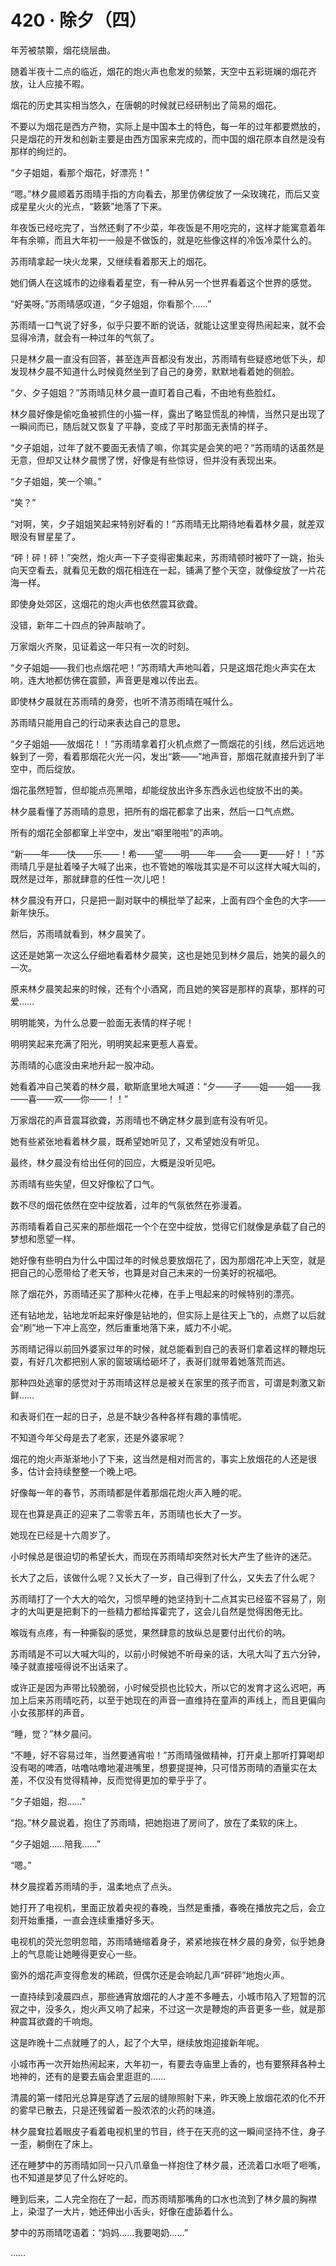 # 420 · 除夕（四）

年芳被禁籞，烟花绕层曲。

随着半夜十二点的临近，烟花的炮火声也愈发的频繁，天空中五彩斑斓的烟花齐放，让人应接不暇。

烟花的历史其实相当悠久，在唐朝的时候就已经研制出了简易的烟花。

不要以为烟花是西方产物，实际上是中国本土的特色，每一年的过年都要燃放的，只是烟花的开发和创新主要是由西方国家来完成的，而中国的烟花原本自然是没有那样的绚烂的。

“夕子姐姐，看那个烟花，好漂亮！”

“嗯。”林夕晨顺着苏雨晴手指的方向看去，那里仿佛绽放了一朵玫瑰花，而后又变成星星火火的光点，“簌簌”地落了下来。

年夜饭已经吃完了，当然还剩了不少菜，年夜饭是不用吃完的，这样才能寓意着年年有余嘛，而且大年初一一般是不做饭的，就是吃些像这样的冷饭冷菜什么的。

苏雨晴拿起一块火龙果，又继续看着那天上的烟花。

她们俩人在这城市的边缘看着星空，有一种从另一个世界看着这个世界的感觉。

“好美呀。”苏雨晴感叹道，“夕子姐姐，你看那个……”

苏雨晴一口气说了好多，似乎只要不断的说话，就能让这里变得热闹起来，就不会显得冷清，就会有一种过年的气氛了。

只是林夕晨一直没有回答，甚至连声音都没有发出，苏雨晴有些疑惑地低下头，却发现林夕晨不知道什么时候竟然坐到了自己的身旁，默默地看着她的侧脸。

“夕、夕子姐姐？”苏雨晴见林夕晨一直盯着自己看，不由地有些脸红。

林夕晨好像是偷吃鱼被抓住的小猫一样，露出了略显慌乱的神情，当然只是出现了一瞬间而已，随后就又恢复了平静，变成了平时那面无表情的样子。

“夕子姐姐，过年了就不要面无表情了嘛，你其实是会笑的吧？”苏雨晴的话虽然是无意，但却又让林夕晨愣了愣，好像是有些惊讶，但并没有表现出来。

“夕子姐姐，笑一个嘛。”

“笑？”

“对啊，笑，夕子姐姐笑起来特别好看的！”苏雨晴无比期待地看着林夕晨，就差双眼没有冒星星了。

“砰！砰！砰！”突然，炮火声一下子变得密集起来，苏雨晴顿时被吓了一跳，抬头向天空看去，就看见无数的烟花相连在一起，铺满了整个天空，就像绽放了一片花海一样。

即使身处郊区，这烟花的炮火声也依然震耳欲聋。

没错，新年二十四点的钟声敲响了。

万家烟火齐聚，见证着这一年只有一次的时刻。

“夕子姐姐——我们也点烟花吧！”苏雨晴大声地叫着，只是这烟花炮火声实在太响，连大地都仿佛在震颤，声音更是难以传出去。

即使林夕晨就在苏雨晴的身旁，也听不清苏雨晴在喊什么。

苏雨晴只能用自己的行动来表达自己的意思。

“夕子姐姐——放烟花！！”苏雨晴拿着打火机点燃了一筒烟花的引线，然后远远地躲到了一旁，看着那烟花火光一闪，发出“簌——”地声音，那烟花就直接升到了半空中，而后绽放。

烟花虽然短暂，但却能点亮黑暗，却能绽放出许多东西永远也绽放不出的美。

林夕晨看懂了苏雨晴的意思，把所有的烟花都拿了出来，然后一口气点燃。

所有的烟花全部都窜上半空中，发出“噼里啪啦”的声响。

“新——年——快——乐——！希——望——明——年——会——更——好！！”苏雨晴几乎是扯着嗓子大喊了出来，也不管她的喉咙其实是不可以这样大喊大叫的，既然是过年，那就肆意的任性一次儿吧！

林夕晨没有开口，只是把一副对联中的横批举了起来，上面有四个金色的大字——新年快乐。

然后，苏雨晴就看到，林夕晨笑了。

这还是她第一次这么仔细地看着林夕晨笑，这也是她见到林夕晨后，她笑的最久的一次。

原来林夕晨笑起来的时候，还有个小酒窝，而且她的笑容是那样的真挚，那样的可爱……

明明能笑，为什么总要一脸面无表情的样子呢！

明明笑起来充满了阳光，明明笑起来更惹人喜爱。

苏雨晴的心底没由来地升起一股冲动。

她看着冲自己笑着的林夕晨，歇斯底里地大喊道：“夕——子——姐——姐——我——喜——欢——你——！！”

万家烟花的声音震耳欲聋，苏雨晴也不确定林夕晨到底有没有听见。

她有些紧张地看着林夕晨，既希望她听见了，又希望她没有听见。

最终，林夕晨没有给出任何的回应，大概是没听见吧。

苏雨晴有些失望，但又好像松了口气。

数不尽的烟花依然在空中绽放着，过年的气氛依然在弥漫着。

苏雨晴看着自己买来的那些烟花一个个在空中绽放，觉得它们就像是承载了自己的梦想和愿望一样。

她好像有些明白为什么中国过年的时候总要放烟花了，因为那烟花冲上天空，就是把自己的心愿带给了老天爷，也算是对自己未来的一份美好的祝福吧。

除了烟花外，苏雨晴还买了那种火花棒，在手上甩起来的时候特别的漂亮。

还有钻地龙，钻地龙听起来好像是钻地的，但实际上是往天上飞的，点燃了以后就会“刷”地一下冲上高空，然后重重地落下来，威力不小呢。

苏雨晴记得以前回外婆家过年的时候，就总能看到自己的表哥们拿着这样的鞭炮玩耍，有好几次都把别人家的窗玻璃给砸坏了，表哥们就带着她落荒而逃。

那种四处逃窜的感觉对于苏雨晴这样总是被关在家里的孩子而言，可谓是刺激又新鲜……

和表哥们在一起的日子，总是不缺少各种各样有趣的事情呢。

不知道今年父母是去了老家，还是外婆家呢？

烟花的炮火声渐渐地小了下来，这当然是相对而言的，事实上放烟花的人还是很多，估计会持续整整一个晚上吧。

好像每一年的春节，苏雨晴都是伴着那烟花炮火声入睡的呢。

现在也算是真正的迎来了二零零五年，苏雨晴也长大了一岁。

她现在已经是十六周岁了。

小时候总是很迫切的希望长大，而现在苏雨晴却突然对长大产生了些许的迷茫。

长大了之后，该做什么呢？又长大了一岁，自己得到了什么，又失去了什么呢？

苏雨晴打了一个大大的哈欠，习惯早睡的她坚持到十二点其实已经蛮不容易了，刚才的大叫更是把剩下的一些精力都给挥霍完了，这会儿自然是觉得困倦无比。

喉咙有点疼，有一种撕裂的感觉，果然肆意的放纵总是要付出代价的呐。

苏雨晴是不可以大喊大叫的，以前小时候她不听母亲的话，大吼大叫了五六分钟，嗓子就直接哑得说不出话来了。

或许正是因为声带比较脆弱，小时候受损也比较大，所以它的发育才这么迟吧，再加上后来苏雨晴吃药，以至于她现在的声音一直维持在童声的声线上，而且更偏向小女孩那样的声音。

“睡，觉？”林夕晨问。

“不睡，好不容易过年，当然要通宵啦！”苏雨晴强做精神，打开桌上那听打算喝却没有喝的啤酒，咕噜咕噜地灌进嘴里，想要提提神，只可惜苏雨晴的酒量实在太差，不仅没有觉得精神，反而觉得更加的晕乎乎了。

“夕子姐姐，抱……”

“抱。”林夕晨说着，抱住了苏雨晴，把她抱进了房间了，放在了柔软的床上。

“夕子姐姐……陪我……”

“嗯。”

林夕晨捏着苏雨晴的手，温柔地点了点头。

她打开了电视机，里面正放着央视的春晚，当然是重播，春晚在播放完之后，会立刻开始重播，一直会连续重播好多天。

电视机的荧光忽明忽暗，苏雨晴蜷缩着身子，紧紧地挨在林夕晨的身旁，似乎她身上的气息能让她睡得更安心一些。

窗外的烟花声变得愈发的稀疏，但偶尔还是会响起几声“砰砰”地炮火声。

一直持续到凌晨四点，那些通宵放烟花的人才差不多睡去，小城市陷入了短暂的沉寂之中，没多久，炮火声又响了起来，不过这一次是鞭炮的声音更多一些，就是那种震耳欲聋的千响炮。

这是昨晚十二点就睡了的人，起了个大早，继续放炮迎接新年呢。

小城市再一次开始热闹起来，大年初一，有要去寺庙里上香的，也有要祭拜各种土地神的，还有的是要去庙会里逛逛的……

清晨的第一缕阳光总算是穿透了云层的缝隙照射下来，昨天晚上放烟花浓的化不开的雾早已散去，只是还残留着一股浓浓的火药的味道。

林夕晨耷拉着眼皮子看着电视机里的节目，终于在天亮的这一瞬间坚持不住，身子一歪，躺倒在了床上。

还在睡梦中的苏雨晴如同一只八爪章鱼一样抱住了林夕晨，还流着口水咂了咂嘴，也不知道是梦见了什么好吃的。

睡到后来，二人完全抱在了一起，而苏雨晴那嘴角的口水也流到了林夕晨的胸襟上，染湿了一大片，她还伸出小舌头，好像在虚舔着什么。

梦中的苏雨晴呓语着：“妈妈……我要喝奶……”

……
